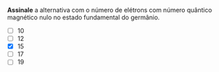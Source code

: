 **Assinale** a alternativa com o número de elétrons com número quântico magnético nulo no estado fundamental do germânio.

- [ ] $10$
- [ ] $12$
- [x] $15$
- [ ] $17$
- [ ] $19$
